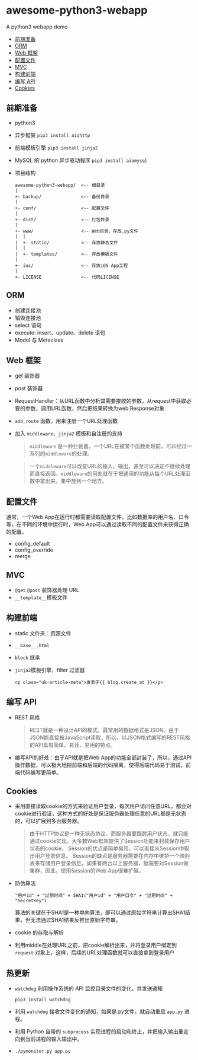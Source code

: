 # awesome-python3-webapp
A python3 webapp demo

* [前期准备](#prepare)
* [ORM](#orm)
* [Web 框架](#web)
* [配置文件](#configutation)
* [MVC](#mvc)
* [构建前端](#template)
* [编写 API](#api)
* [Cookies](#cookies)


## <span id='prepare'>前期准备</span>
* python3
* 异步框架 `pip3 install aiohttp`
* 前端模板引擎 `pip3 install jinja2`
* MySQL 的 python 异步驱动程序 `pip3 install aiomysql `
* 项目结构
	
	```
	awesome-python3-webapp/  <-- 根目录
	|
	+- backup/               <-- 备份目录
	|
	+- conf/                 <-- 配置文件
	|
	+- dist/                 <-- 打包目录
	|
	+- www/                  <-- Web目录，存放.py文件
	|  |
	|  +- static/            <-- 存放静态文件
	|  |
	|  +- templates/         <-- 存放模板文件
	|
	+- ios/                  <-- 存放iOS App工程
	|
	+- LICENSE               <-- 代码LICENSE
	```
	
## <span id='orm'>ORM</span>
* 创建连接池
* 销毁连接池
* select 语句
* execute: insert、update、delete 语句
* Model 与 Metaclass

## <span id='web'>Web 框架</span>
* get 装饰器
* post 装饰器
* RequestHandler：从URL函数中分析其需要接收的参数，从request中获取必要的参数，调用URL函数，然后把结果转换为web.Response对象
* `add_route` 函数，用来注册一个URL处理函数
* 加入 `middleware`、`jinja2` 模板和自注册的支持

	> `middleware` 是一种拦截器，一个URL在被某个函数处理前，可以经过一系列的`middleware`的处理。

	> 一个`middleware`可以改变URL的输入、输出，甚至可以决定不继续处理而直接返回。`middleware`的用处就在于把通用的功能从每个URL处理函数中拿出来，集中放到一个地方。

## <span id='configutation'>配置文件</span>
通常，一个Web App在运行时都需要读取配置文件，比如数据库的用户名、口令等，在不同的环境中运行时，Web App可以通过读取不同的配置文件来获得正确的配置。

* config_default
* config_override
* merge

## <span id='mvc'>MVC</span>

* `@get` `@post` 装饰器处理 URL
* `__template__`模板文件

## <span id='template'>构建前端</span>

* static 文件夹：资源文件
* `__base__.html`
* `block` 继承
* `jinja2`模板引擎，filter 过滤器
 
	```
	<p class="uk-article-meta">发表于{{ blog.create_at }}</p>
	```
	
## <span id='api'>编写 API</span>

* REST 风格
	
	> REST就是一种设计API的模式。最常用的数据格式是JSON。由于JSON能直接被JavaScript读取，所以，以JSON格式编写的REST风格的API具有简单、易读、易用的特点。
	
* 编写API的好处：由于API就是把Web App的功能全部封装了，所以，通过API操作数据，可以极大地把前端和后端的代码隔离，使得后端代码易于测试，前端代码编写更简单。

## <span id='cookies'>Cookies</span>

* 采用直接读取cookie的方式来验证用户登录，每次用户访问任意URL，都会对cookie进行验证，这种方式的好处是保证服务器处理任意的URL都是无状态的，可以扩展到多台服务器。

	> 由于HTTP协议是一种无状态协议，而服务器要跟踪用户状态，就只能通过cookie实现。大多数Web框架提供了Session功能来封装保存用户状态的cookie。
	> Session的优点是简单易用，可以直接从Session中取出用户登录信息。
	> Session的缺点是服务器需要在内存中维护一个映射表来存储用户登录信息，如果有两台以上服务器，就需要对Session做集群，因此，使用Session的Web App很难扩展。

* 防伪算法

	`"用户id" + "过期时间" + SHA1("用户id" + "用户口令" + "过期时间" + "SecretKey")`
	
	算法的关键在于SHA1是一种单向算法，即可以通过原始字符串计算出SHA1结果，但无法通过SHA1结果反推出原始字符串。
	
* cookie 的存取与解析
* 利用middle在处理URL之前，把cookie解析出来，并将登录用户绑定到 `request` 对象上，这样，后续的URL处理函数就可以直接拿到登录用户

## 热更新
* `watchdog` 利用操作系统的 API 监控目录文件的变化，并发送通知 

	```
	pip3 install watchdog
	```
* 利用 `watchdog` 接收文件变化的通知，如果是.py文件，就自动重启 `app.py` 进程。
* 利用 Python 自带的 `subprocess` 实现进程的启动和终止，并把输入输出重定向到当前进程的输入输出中。
* `./pymonitor.py app.py`